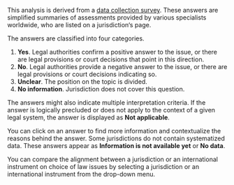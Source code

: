 This analysis is derived from a [data collection survey](/learn/methodology#questionnaire). These answers are simplified summaries of assessments provided by various specialists worldwide, who are listed on a jurisdiction‘s page.

The answers are classified into four categories.

1. **Yes**. Legal authorities confirm a positive answer to the issue, or there are legal provisions or court decisions that point in this direction.
2. **No**. Legal authorities provide a negative answer to the issue, or there are legal provisions or court decisions indicating so.
3. **Unclear**. The position on the topic is divided.
4. **No information**. Jurisdiction does not cover this question.

The answers might also indicate multiple interpretation criteria. If the answer is logically precluded or does not apply to the context of a given legal system, the answer is displayed as **Not applicable**.

You can click on an answer to find more information and contextualize the reasons behind the answer. Some jurisdictions do not contain systematized data. These answers appear as **Information is not available yet** or **No data**.

You can compare the alignment between a jurisdiction or an international instrument on choice of law issues by selecting a jurisdiction or an international instrument from the drop-down menu.

